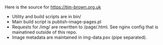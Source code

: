 Here is the source for https://tim-brown.org.uk

- Utility and build scripts are in bin/
- Main build script is publish-image-pages.pl
- Requests for /img/<id> are rewritten to /page/<id>.html. See nginx config that is mainatined outside of this repo.
- Image metadata are maintained in img-data.psv (pipe separated).


